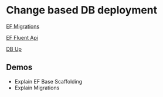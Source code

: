 # Change based DB deployment

[EF Migrations](https://docs.microsoft.com/en-us/ef/core/managing-schemas/migrations/?tabs=dotnet-core-cli)

[EF Fluent Api](https://www.learnentityframeworkcore.com/configuration/fluent-api)

[DB Up](https://dbup.readthedocs.io/en/latest/)

## Demos 

- Explain EF Base Scaffolding
- Explain Migrations